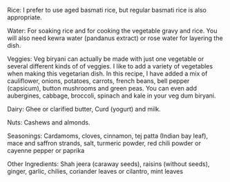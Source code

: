 Rice: I prefer to use aged basmati rice, but regular basmati rice is also appropriate.

Water: For soaking rice and for cooking the vegetable gravy and rice. You will also need kewra water (pandanus extract) or rose water for layering the dish.

Veggies: Veg biryani can actually be made with just one vegetable or several different kinds of of veggies. I like to add a variety of vegetables when making this vegetarian dish. In this recipe, I have added a mix of cauliflower, onions, potatoes, carrots, french beans, bell pepper (capsicum), button mushrooms and green peas. You can even add aubergines, cabbage, broccoli, spinach and kale in your veg dum biryani.

Dairy: Ghee or clarified butter, Curd (yogurt) and milk.

Nuts: Cashews and almonds.

Seasonings: Cardamoms, cloves, cinnamon, tej patta (Indian bay leaf), mace and saffron strands, salt, turmeric powder, red chili powder or cayenne pepper or paprika

Other Ingredients: Shah jeera (caraway seeds), raisins (without seeds), ginger, garlic, chilies, coriander leaves or cilantro, mint leaves